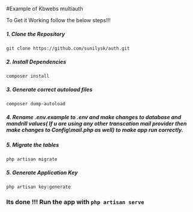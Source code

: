 #Example of Kbwebs multiauth

To Get it Working follow the below steps!!!

##### 1. Clone the Repository
``` git clone https://github.com/sunilysk/auth.git ```

##### 2. Install Dependencies

``` composer install ```

##### 3. Generate correct autoload files

``` composer dump-autoload ```

##### 4. Rename .env.example to .env and make changes to database and mandrill values( If u are using any other transcation mail provider then make changes to Config\mail.php as well) to make app run correctly.

##### 5. Migrate the tables

``` php artisan migrate ```

##### 5. Generate Application Key

``` php artisan key:generate ```


### Its done !!! Run the app with ``` php artisan serve ``` 